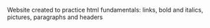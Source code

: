 Website created to practice html fundamentals: links, bold and italics, pictures, paragraphs and headers

